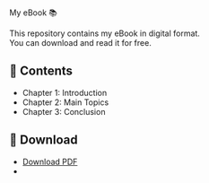 My eBook 📚

This repository contains my eBook in digital format.  
You can download and read it for free.

## 📖 Contents
- Chapter 1: Introduction
- Chapter 2: Main Topics
- Chapter 3: Conclusion

## 🚀 Download
- [Download PDF](ebook.pdf)
- 
